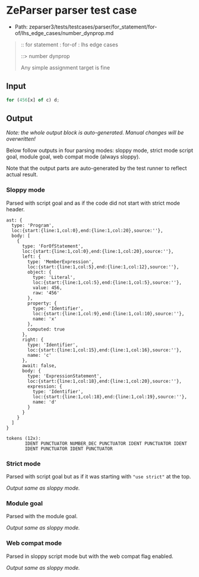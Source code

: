 # ZeParser parser test case

- Path: zeparser3/tests/testcases/parser/for_statement/for-of/lhs_edge_cases/number_dynprop.md

> :: for statement : for-of : lhs edge cases
>
> ::> number dynprop
>
> Any simple assignment target is fine

## Input

`````js
for (456[x] of c) d;
`````

## Output

_Note: the whole output block is auto-generated. Manual changes will be overwritten!_

Below follow outputs in four parsing modes: sloppy mode, strict mode script goal, module goal, web compat mode (always sloppy).

Note that the output parts are auto-generated by the test runner to reflect actual result.

### Sloppy mode

Parsed with script goal and as if the code did not start with strict mode header.

`````
ast: {
  type: 'Program',
  loc:{start:{line:1,col:0},end:{line:1,col:20},source:''},
  body: [
    {
      type: 'ForOfStatement',
      loc:{start:{line:1,col:0},end:{line:1,col:20},source:''},
      left: {
        type: 'MemberExpression',
        loc:{start:{line:1,col:5},end:{line:1,col:12},source:''},
        object: {
          type: 'Literal',
          loc:{start:{line:1,col:5},end:{line:1,col:5},source:''},
          value: 456,
          raw: '456'
        },
        property: {
          type: 'Identifier',
          loc:{start:{line:1,col:9},end:{line:1,col:10},source:''},
          name: 'x'
        },
        computed: true
      },
      right: {
        type: 'Identifier',
        loc:{start:{line:1,col:15},end:{line:1,col:16},source:''},
        name: 'c'
      },
      await: false,
      body: {
        type: 'ExpressionStatement',
        loc:{start:{line:1,col:18},end:{line:1,col:20},source:''},
        expression: {
          type: 'Identifier',
          loc:{start:{line:1,col:18},end:{line:1,col:19},source:''},
          name: 'd'
        }
      }
    }
  ]
}

tokens (12x):
       IDENT PUNCTUATOR NUMBER_DEC PUNCTUATOR IDENT PUNCTUATOR IDENT
       IDENT PUNCTUATOR IDENT PUNCTUATOR
`````

### Strict mode

Parsed with script goal but as if it was starting with `"use strict"` at the top.

_Output same as sloppy mode._

### Module goal

Parsed with the module goal.

_Output same as sloppy mode._

### Web compat mode

Parsed in sloppy script mode but with the web compat flag enabled.

_Output same as sloppy mode._
